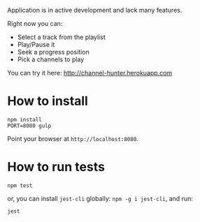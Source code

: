 Application is in active development and lack many features.

Right now you can:

- Select a track from the playlist
- Play/Pause it
- Seek a progress position
- Pick a channels to play

You can try it here: http://channel-hunter.herokuapp.com

# How to install

```
npm install
PORT=8080 gulp
```

Point your browser at `http://localhost:8080`.

# How to run tests

```
npm test
```

or, you can install `jest-cli` globally: `npm -g i jest-cli`, and run:

```
jest
```
